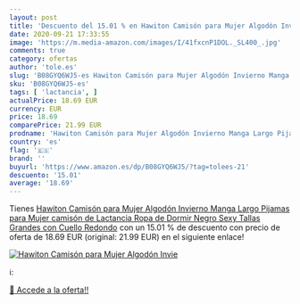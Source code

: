 ```yaml
---
layout: post
title: 'Descuento del 15.01 % en Hawiton Camisón para Mujer Algodón Invie'
date: 2020-09-21 17:33:55
image: 'https://m.media-amazon.com/images/I/41fxcnP1DOL._SL400_.jpg'
comments: true
category: ofertas
author: 'tole.es'
slug: 'B08GYQ6WJ5-es Hawiton Camisón para Mujer Algodón Invierno Manga Largo...'
sku: 'B08GYQ6WJ5-es'
tags: [ 'lactancia', ]
actualPrice: 18.69 EUR
currency: EUR
price: 18.69
comparePrice: 21.99 EUR
prodname: 'Hawiton Camisón para Mujer Algodón Invierno Manga Largo Pijamas para Mujer camisón de Lactancia Ropa de Dormir Negro Sexy Tallas Grandes con Cuello Redondo'
country: 'es'
flag: '🇪🇸'
brand: ''
buyurl: 'https://www.amazon.es/dp/B08GYQ6WJ5/?tag=tolees-21'
descuento: '15.01'
average: '18.69'
---
```


Tienes [Hawiton Camisón para Mujer Algodón Invierno Manga Largo Pijamas para Mujer camisón de Lactancia Ropa de Dormir Negro Sexy Tallas Grandes con Cuello Redondo](https://www.amazon.es/dp/B08GYQ6WJ5/?tag=tolees-21) con un 15.01 % de descuento con precio de oferta de 18.69 EUR (original: 21.99 EUR) en el siguiente enlace!

[![Hawiton Camisón para Mujer Algodón Invie](https://m.media-amazon.com/images/I/41fxcnP1DOL._SL400_.jpg)](https://www.amazon.es/dp/B08GYQ6WJ5/?tag=tolees-21)

ℹ️:


[🛒 Accede a la oferta!!](https://www.amazon.es/dp/B08GYQ6WJ5/?tag=tolees-21)
